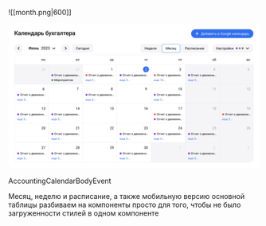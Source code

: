 
![[month.png|600]]

<img src="../../assets/calendar.png" width="600">

AccountingCalendarBodyEvent

Месяц, неделю и расписание, a также мобильную версию основной таблицы разбиваем на компоненты просто для того, чтобы не было загруженности стилей в одном компоненте